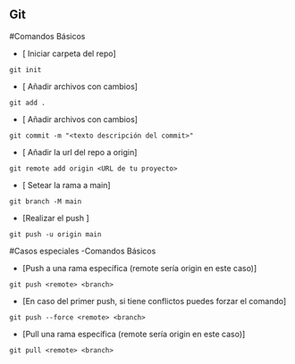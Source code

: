 ## Git

#Comandos Básicos
- [ Iniciar carpeta del repo]
```
git init 
```
- [ Añadir archivos con cambios]
```
git add . 

```
- [ Añadir archivos con cambios]
```
git commit -m "<texto descripción del commit>" 
```
- [ Añadir la url del repo a origin]
```
git remote add origin <URL de tu proyecto> 
```
- [ Setear la rama a main]
```
git branch -M main 
```
- [Realizar el push ]
```
git push -u origin main
```
#Casos especiales -Comandos Básicos
- [Push a una rama específica (remote sería origin en este caso)]
```
git push <remote> <branch>
```
- [En caso del primer push, si tiene conflictos puedes forzar el comando]
```
git push --force <remote> <branch>
```

- [Pull una rama específica (remote sería origin en este caso)]
```
git pull <remote> <branch>
```


